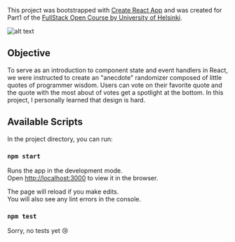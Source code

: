 This project was bootstrapped with [Create React App](https://github.com/facebook/create-react-app) and was created for Part1 of the [FullStack Open Course by University of Helsinki](https://fullstackopen.com/en/).

![alt text](https://github.com/msyleung/fullstackopen/tree/master/part1/anecdotes/public/anecdote.png "Preview")

## Objective

To serve as an introduction to component state and event handlers in React, we were instructed to create an "anecdote" randomizer composed of little quotes of programmer wisdom. Users can vote on their favorite quote and the quote with the most about of votes get a spotlight at the bottom. In this project, I personally learned that design is hard.

## Available Scripts

In the project directory, you can run:

### `npm start`

Runs the app in the development mode.<br />
Open [http://localhost:3000](http://localhost:3000) to view it in the browser.

The page will reload if you make edits.<br />
You will also see any lint errors in the console.

### `npm test`

Sorry, no tests yet :cry:
